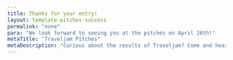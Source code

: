 ```yaml
---
title: Thanks for your entry!
layout: template-pitches-success
permalink: "none"
para: "We look forward to seeing you at the pitches on April 26th!"
metaTitle: "Traveljam Pitches"
metaDescription: "Curious about the results of Traveljam? Come and hear all about it, have a laugh with Nigel Williams and grab a drink with us. Register now for free!"
---
```


